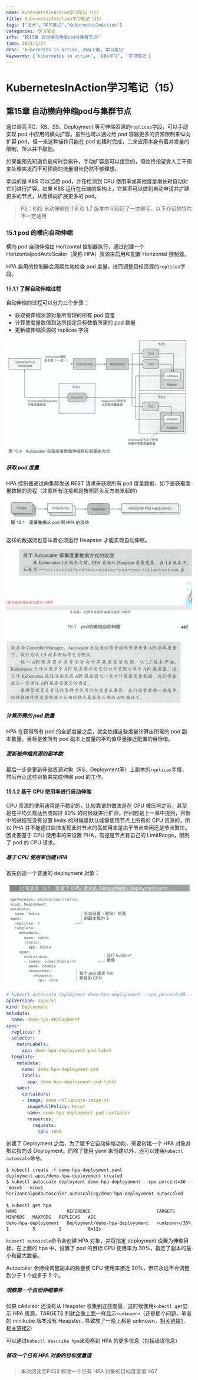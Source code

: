 ```yaml
---
name: KubernetesInAction学习笔记（15）
title: KubernetesInAction学习笔记（15）
tags: ["技术","学习笔记","KubernetesInAction"]
categories: 学习笔记
info: "第15章 自动横向伸缩pod与集群节点"
time: 2021/3/14
desc: 'kubernetes in action, 资料下载, 学习笔记'
keywords: ['kubernetes in action', 'k8s学习', '学习笔记']
---
```


# KubernetesInAction学习笔记（15）

## 第15章 自动横向伸缩pod与集群节点

通过调高 RC、RS、SS、Deployment 等可伸缩资源的`replicas`字段，可以手动实现 pod 中应用的横向扩容。虽然也可以通过给 pod 容器更多的资源限制来纵向扩容 pod，但一来这种操作只能在 pod 创建时完成，二来应用本身有着并发量的限制，所以并不鼓励。

如果能预先知道负载何时会飙升，手动扩容是可以接受的，但始终指望靠人工干预来处理突发而不可预测的流量增长仍然不够理想。

幸运的是 K8S 可以监控 pod，并在检测到 CPU 使用率或其他度量增长时自动对它们进行扩容。如果 K8S 运行在云端的架构上，它甚至可以做到自动申请并扩建更多的节点，从而横向扩展更多的 pod。

> PS：K8S 自动伸缩在 1.6 和 1.7 版本中间经历了一次重写，以下介绍的特性不一定通用

### 15.1 pod 的横向自动伸缩

横向 pod 自动伸缩由 Horizontal 控制器执行，通过创建一个 HorizontalpodAutoScaler（简称 HPA）资源来启用和配置 Horizontal 控制器。

HPA 启用的控制器会周期性地检查 pod 度量，进而调整目标资源的`replicas`字段。

#### 15.1.1 了解自动伸缩过程

自动伸缩的过程可以分为三个步骤：

- 获取被伸缩资源对象所管理的所有 pod 度量
- 计算使度量数值到达所指定目标数值所需的 pod 数量
- 更新被伸缩资源的 replicas 字段

![15-4.png](./images/15-4.png)

##### 获取 pod 度量

HPA 控制器通过向集群发送 REST 请求来获取所有 pod 度量数据，如下是获取度量数据的流程（注意所有连接都是按照箭头反方向发起的）

![15-1.png](./images/15-1.png)

这样的数据流也意味着必须运行 Heapster 才能实现自动伸缩。

![15-1-1.png](./images/15-1-1.png)

##### 计算所需的 pod 数量

HPA 在获得所有 pod 的全部度量之后，就会依据这些度量计算出所需的 pod 副本数量，目标是使所有 pod 副本上度量的平均值尽量接近配置的目标值。

##### 更新被伸缩资源的副本数

最后一步是更新伸缩资源对象（RS、Deployment等）上副本的`replicas`字段，然后再让这些对象来完成伸缩 pod 的工作。

#### 15.1.2 基于 CPU 使用率进行自动伸缩

CPU 资源的使用通常是不稳定的，比较靠谱的做法是在 CPU 被压垮之前，甚至是在平均负载达到或超过 80% 的时候就进行扩容。但问题是上一章中提到，容器中的进程在没有设置 limits 的时候是默认能够使用节点上所有的 CPU 资源的，所以 PHA 并不能通过监控发现此时节点的高使用率是由于节点空闲还是节点繁忙。因此要基于 CPU 使用率的来设置 PHA，前提是节点有自己的 LimitRange，限制了 pod 的 CPU 请求。

##### 基于 CPU 使用率创建 HPA

首先创造一个普通的 deployment 对象：

![code-15-1.png](./images/code-15-1.png)

```yaml
# kubectl autoscale deployment demo-hpa-deployoment --cpu-percent=30 --min=1 --max=5
apiVersion: apps/v1
kind: Deployment
metadata:
  name: demo-hpa-deployoment
spec:
  replicas: 3
  selector:
    matchLabels:
      app: demo-hpa-deployment-pod-label
  template:
    metadata:
      name: demo-hpa-deployment-pod
      labels:
        app: demo-hpa-deployment-pod-label
    spec:
      containers:
      - image: demo-rollupdate-image:v1
        imagePullPolicy: Never
        name: demo-hpa-deployment-pod-container
        resources:
          requests:
            cpu: 100m
```

创建了 Deployment 之后，为了赋予它自动伸缩功能，需要创建一个 HPA 对象并把它指向该 Deployment。而除了使用 yaml 来创建以外，还可以使用`kubectl autoscale`命令。

```shell
$ kubectl create -f demo-hpa-deployment.yaml
deployment.apps/demo-hpa-deployoment created
$ kubectl autoscale deployment demo-hpa-deployoment --cpu-percent=30 --max=5 --min=1
horizontalpodautoscaler.autoscaling/demo-hpa-deployoment autoscaled

$ kubectl get hpa
NAME                   REFERENCE                         TARGETS         MINPODS   MAXPODS   REPLICAS   AGE
demo-hpa-deployoment   Deployment/demo-hpa-deployoment   <unknown>/30%   1         5         3          8m12s
```

`kubectl autoscale`命令会创建 HPA 对象，并将指定 deployment 设置为伸缩目标。在上面的 hpa 中，设置了 pod 的目标 CPU 使用率为 30%，指定了副本的最小和最大数量。

Autoscaler 会持续调整副本的数量使 CPU 使用率接近 30%，但它永远不会调整到少于 1 个或多于 5 个。

##### 观察第一个自动伸缩事件

如果 cAdvisor 还没有从 Heapster 收集到这些度量，这时候使用`kubectl get`显示 HPA 资源，TARGETS 列就会像上面一样显示`<unknown>`（还是那个问题，笔者的 minikube 版本没有 Heapster...导致放了一晚上都是 unknown，[相关链接1](https://stackoverflow.com/questions/59262706/k8s-hpa-cant-get-the-cpu-information)，[相关链接2](https://stackoverflow.com/questions/54106725/docker-kubernetes-mac-autoscaler-unable-to-find-metrics)）

可以通过`kubectl describe hpa`来观察到 HPA 的更多信息（包括错误信息）

##### 修改一个已有 HPA 对象的目标度量值









> 本次阅读至P453 修改一个已有 HPA 对象的目标度量值 467